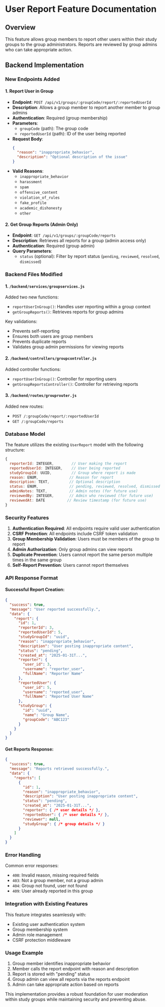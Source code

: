 # User Report Feature Documentation

## Overview
This feature allows group members to report other users within their study groups to the group administrators. Reports are reviewed by group admins who can take appropriate action.

## Backend Implementation

### New Endpoints Added

#### 1. Report User in Group
- **Endpoint**: `POST /api/v1/groups/:groupCode/report/:reportedUserId`
- **Description**: Allows a group member to report another member to group admins
- **Authentication**: Required (group membership)
- **Parameters**:
  - `groupCode` (path): The group code
  - `reportedUserId` (path): ID of the user being reported
- **Request Body**:
  ```json
  {
    "reason": "inappropriate_behavior",
    "description": "Optional description of the issue"
  }
  ```
- **Valid Reasons**:
  - `inappropriate_behavior`
  - `harassment`
  - `spam`
  - `offensive_content`
  - `violation_of_rules`
  - `fake_profile`
  - `academic_dishonesty`
  - `other`

#### 2. Get Group Reports (Admin Only)
- **Endpoint**: `GET /api/v1/groups/:groupCode/reports`
- **Description**: Retrieves all reports for a group (admin access only)
- **Authentication**: Required (group admin)
- **Query Parameters**:
  - `status` (optional): Filter by report status (`pending`, `reviewed`, `resolved`, `dismissed`)

### Backend Files Modified

#### 1. `/backend/services/groupservices.js`
Added two new functions:
- `reportUserInGroup()`: Handles user reporting within a group context
- `getGroupReports()`: Retrieves reports for group admins

Key validations:
- Prevents self-reporting
- Ensures both users are group members
- Prevents duplicate reports
- Validates group admin permissions for viewing reports

#### 2. `/backend/controllers/groupcontroller.js`
Added controller functions:
- `reportUserInGroup()`: Controller for reporting users
- `getGroupReportsController()`: Controller for retrieving reports

#### 3. `/backend/routes/grouprouter.js`
Added new routes:
- `POST /:groupCode/report/:reportedUserId`
- `GET /:groupCode/reports`

### Database Model
The feature utilizes the existing `UserReport` model with the following structure:

```javascript
{
  reporterId: INTEGER,        // User making the report
  reportedUserId: INTEGER,    // User being reported
  studyGroupId: UUID,         // Group where report is made
  reason: ENUM,              // Reason for report
  description: TEXT,         // Optional description
  status: ENUM,              // pending, reviewed, resolved, dismissed
  adminNotes: TEXT,          // Admin notes (for future use)
  reviewedBy: INTEGER,       // Admin who reviewed (for future use)
  reviewedAt: DATE          // Review timestamp (for future use)
}
```

### Security Features
1. **Authentication Required**: All endpoints require valid user authentication
2. **CSRF Protection**: All endpoints include CSRF token validation
3. **Group Membership Validation**: Users must be members of the group to report
4. **Admin Authorization**: Only group admins can view reports
5. **Duplicate Prevention**: Users cannot report the same person multiple times in the same group
6. **Self-Report Prevention**: Users cannot report themselves

### API Response Format

#### Successful Report Creation:
```json
{
  "success": true,
  "message": "User reported successfully.",
  "data": {
    "report": {
      "id": 1,
      "reporterId": 3,
      "reportedUserId": 5,
      "studyGroupId": "uuid",
      "reason": "inappropriate_behavior",
      "description": "User posting inappropriate content",
      "status": "pending",
      "created_at": "2025-01-31T...",
      "reporter": {
        "user_id": 3,
        "username": "reporter_user",
        "fullName": "Reporter Name"
      },
      "reportedUser": {
        "user_id": 5,
        "username": "reported_user",
        "fullName": "Reported User Name"
      },
      "studyGroup": {
        "id": "uuid",
        "name": "Group Name",
        "groupCode": "ABC123"
      }
    }
  }
}
```

#### Get Reports Response:
```json
{
  "success": true,
  "message": "Reports retrieved successfully.",
  "data": {
    "reports": [
      {
        "id": 1,
        "reason": "inappropriate_behavior",
        "description": "User posting inappropriate content",
        "status": "pending",
        "created_at": "2025-01-31T...",
        "reporter": { /* user details */ },
        "reportedUser": { /* user details */ },
        "reviewer": null,
        "studyGroup": { /* group details */ }
      }
    ]
  }
}
```

### Error Handling
Common error responses:
- `400`: Invalid reason, missing required fields
- `403`: Not a group member, not a group admin
- `404`: Group not found, user not found
- `409`: User already reported in this group

### Integration with Existing Features
This feature integrates seamlessly with:
- Existing user authentication system
- Group membership system
- Admin role management
- CSRF protection middleware

### Usage Example
1. Group member identifies inappropriate behavior
2. Member calls the report endpoint with reason and description
3. Report is stored with "pending" status
4. Group admin can view all reports via the reports endpoint
5. Admin can take appropriate action based on reports

This implementation provides a robust foundation for user moderation within study groups while maintaining security and preventing abuse.
